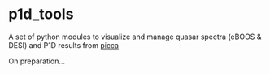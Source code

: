 # p1d_tools
A set of python modules to visualize and manage quasar spectra (eBOOS & DESI) and P1D results from [picca](https://github.com/igmhub/picca)

On preparation...
